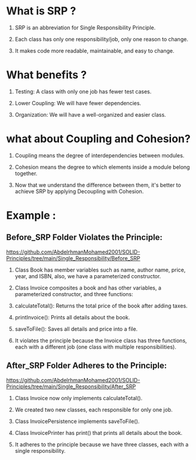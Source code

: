 # What is SRP ?

1. SRP is an abbreviation for Single Responsibility Principle.

2. Each class has only one responsibility/job, only one reason to change.

3. It makes code more readable, maintainable, and easy to change.

# What benefits ?

1. Testing: A class with only one job has fewer test cases.

2. Lower Coupling: We will have fewer dependencies.

3. Organization: We will have a well-organized and easier class.

# what about Coupling and Cohesion?

1. Coupling means the degree of interdependencies between modules.

2. Cohesion means the degree to which elements inside a module belong together.

3. Now that we understand the difference between them, it's better to achieve SRP by applying Decoupling with Cohesion.

# Example :


## Before_SRP Folder Violates the Principle:

   https://github.com/AbdelrhmanMohamed2001/SOLID-Principles/tree/main/Single_Responsibility/Before_SRP

 1. Class Book has member variables such as name, author name, price, year, and ISBN, also, we have a parameterized constructor.
 
 2. Class Invoice composites a book and has other variables, a parameterized constructor, and three functions:
 
 3. calculateTotal(): Returns the total price of the book after adding taxes.
 
 4. printInvoice(): Prints all details about the book.
 
 5. saveToFile(): Saves all details and price into a file.
 
 6. It violates the principle because the Invoice class has three functions, each with a different job (one class with multiple responsibilities).
   


## After_SRP Folder Adheres to the Principle:

   https://github.com/AbdelrhmanMohamed2001/SOLID-Principles/tree/main/Single_Responsibility/After_SRP

 1. Class Invoice now only implements calculateTotal().
 
 2. We created two new classes, each responsible for only one job.
 
 3. Class InvoicePersistence implements saveToFile().
 
 4. Class InvoicePrinter has print() that prints all details about the book.
 
 5. It adheres to the principle because we have three classes, each with a single responsibility.
